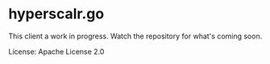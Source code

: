# hyperscalr.go

This client a work in progress. Watch the repository for what's coming soon.

License: Apache License 2.0
